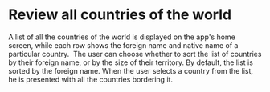 # Review all countries of the world

A list of all the countries of the world is displayed on the app's home screen, while each row shows the foreign name and native name of a particular country. 
The user can choose whether to sort the list of countries by their foreign name, or by the size of their territory. By default, the list is sorted by the foreign name. 
When the user selects a country from the list, he is presented with all the countries bordering it.
